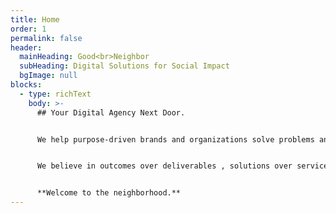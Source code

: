 ```yaml
---
title: Home
order: 1
permalink: false
header:
  mainHeading: Good<br>Neighbor
  subHeading: Digital Solutions for Social Impact
  bgImage: null
blocks:
  - type: richText
    body: >-
      ## Your Digital Agency Next Door.


      We help purpose-driven brands and organizations solve problems and tell stories through strategy, design, and technology. If your mission is to do good, we can help you do it better. Learn more about [who we are](/#about) and [what we do](/#work).


      We believe in outcomes over deliverables , solutions over services, and people over profit. Take a look at some of our clients and projects to get a feel for the type of work we do. Ready to get started on your next project? So are we.


      **Welcome to the neighborhood.**
---
```

